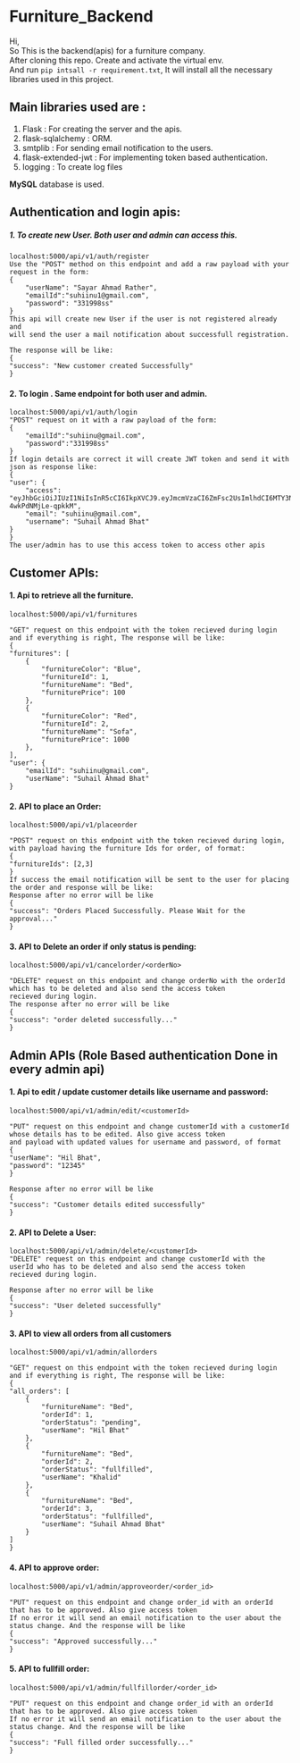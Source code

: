# Furniture_Backend
Hi,  
So This is the backend(apis) for a furniture company.  
After cloning this repo. Create and activate the virtual env.  
And run `pip intsall -r requirement.txt`, It will install all the necessary libraries used in this project.

## Main libraries used are :
1. Flask : For creating the server and the apis.
2. flask-sqlalchemy : ORM.
3. smtplib : For sending email notification to the users.
4. flask-extended-jwt : For implementing token based authentication.
5. logging : To create log files

**MySQL** database is used.

## Authentication and login apis:

##### 1. To create new User. Both user and admin can access this.
    localhost:5000/api/v1/auth/register
    Use the "POST" method on this endpoint and add a raw payload with your request in the form:
    {
        "userName": "Sayar Ahmad Rather",
        "emailId":"suhiinu1@gmail.com",
        "password": "331998ss"
    }
    This api will create new User if the user is not registered already and   
    will send the user a mail notification about successfull registration.
      
    The response will be like:
    {
    "success": "New customer created Successfully"
    } 

#### 2. To login . Same endpoint for both user and admin.
    localhost:5000/api/v1/auth/login
    "POST" request on it with a raw payload of the form:
    {
        "emailId":"suhiinu@gmail.com",
        "password":"331998ss"
    } 
    If login details are correct it will create JWT token and send it with json as response like:
    {
    "user": {
        "access": "eyJhbGciOiJIUzI1NiIsInR5cCI6IkpXVCJ9.eyJmcmVzaCI6ZmFsc2UsImlhdCI6MTY3NTE3MTEwOSwianRpIjoiMjA1MTQyYjgtZTU2MS00ZmZmLTkwZDktZDc2NzViODA0N2MyIiwidHlwZSI6ImFjY2VzcyIsInN1YiI6MTEsIm5iZiI6MTY3NTE3MTEwOSwiZXhwIjoxNjc1MTcyMDA5fQ.StdRWpZUzi99DS6uoyFEXgoLWD-4wkPdNMjLe-qpkkM",
        "email": "suhiinu@gmail.com",
        "username": "Suhail Ahmad Bhat"
    }
    }
    The user/admin has to use this access token to access other apis


## Customer APIs:
#### 1. Api to retrieve all the furniture.
    localhost:5000/api/v1/furnitures

    "GET" request on this endpoint with the token recieved during login and if everything is right, The response will be like:
    {
    "furnitures": [
        {
            "furnitureColor": "Blue",
            "furnitureId": 1,
            "furnitureName": "Bed",
            "furniturePrice": 100
        },
        {
            "furnitureColor": "Red",
            "furnitureId": 2,
            "furnitureName": "Sofa",
            "furniturePrice": 1000
        },
    ],
    "user": {
        "emailId": "suhiinu@gmail.com",
        "userName": "Suhail Ahmad Bhat"
    }

#### 2. API to place an Order:
    localhost:5000/api/v1/placeorder

    "POST" request on this endpoint with the token recieved during login, with payload having the furniture Ids for order, of format:
    {
    "furnitureIds": [2,3]
    }
    If success the email notification will be sent to the user for placing the order and response will be like:
    Response after no error will be like
    {
    "success": "Orders Placed Successfully. Please Wait for the approval..."
    }

#### 3. API to Delete an order if only status is pending:
    localhost:5000/api/v1/cancelorder/<orderNo>

    "DELETE" request on this endpoint and change orderNo with the orderId which has to be deleted and also send the access token   
    recieved during login.
    The response after no error will be like
    {
    "success": "order deleted successfully..."
    }
    

## Admin APIs (Role Based authentication Done in every admin api)
#### 1. Api to edit / update customer details like username and password:
    localhost:5000/api/v1/admin/edit/<customerId>

    "PUT" request on this endpoint and change customerId with a customerId whose details has to be edited. Also give access token 
    and payload with updated values for username and password, of format
    {
    "userName": "Hil Bhat",
    "password": "12345"
    }

    Response after no error will be like
    {
    "success": "Customer details edited successfully"
    }

#### 2. API to Delete a User:
    localhost:5000/api/v1/admin/delete/<customerId>
    "DELETE" request on this endpoint and change customerId with the userId who has to be deleted and also send the access token  
    recieved during login.
    
    Response after no error will be like
    {
    "success": "User deleted successfully"
    }
    
#### 3. API to view all orders from all customers
    localhost:5000/api/v1/admin/allorders

    "GET" request on this endpoint with the token recieved during login and if everything is right, The response will be like:
    {
    "all_orders": [
        {
            "furnitureName": "Bed",
            "orderId": 1,
            "orderStatus": "pending",
            "userName": "Hil Bhat"
        },
        {
            "furnitureName": "Bed",
            "orderId": 2,
            "orderStatus": "fullfilled",
            "userName": "Khalid"
        },
        {
            "furnitureName": "Bed",
            "orderId": 3,
            "orderStatus": "fullfilled",
            "userName": "Suhail Ahmad Bhat"
        }
    ]
    }

#### 4. API to approve order:
    localhost:5000/api/v1/admin/approveorder/<order_id>

    "PUT" request on this endpoint and change order_id with an orderId that has to be approved. Also give access token 
    If no error it will send an email notification to the user about the status change. And the response will be like
    {
    "success": "Approved successfully..."
    }

#### 5. API to fullfill order:
    localhost:5000/api/v1/admin/fullfillorder/<order_id>

    "PUT" request on this endpoint and change order_id with an orderId that has to be approved. Also give access token 
    If no error it will send an email notification to the user about the status change. And the response will be like
    {
    "success": "Full filled order successfully..."
    }
